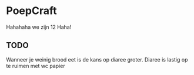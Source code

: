 # PoepCraft
Hahahaha we zijn 12 Haha!


## TODO 


 Wanneer je weinig brood eet is de kans op diaree groter.
  Diaree is lastig op te ruimen met wc papier